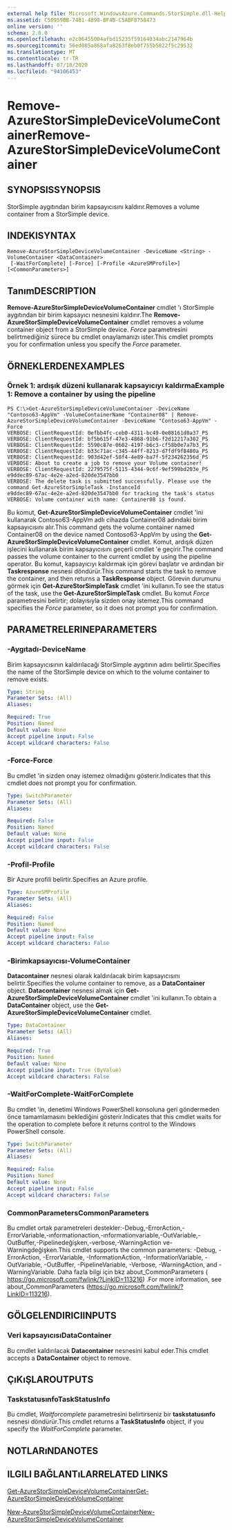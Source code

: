 ```yaml
---
external help file: Microsoft.WindowsAzure.Commands.StorSimple.dll-Help.xml
ms.assetid: C50959BB-7481-4898-BF4B-C5ABF8758473
online version: ''
schema: 2.0.0
ms.openlocfilehash: e2c06455004afbd15235f59164034abc2147964b
ms.sourcegitcommit: 56ed085a868afa8263f8eb0f755b5822f5c29532
ms.translationtype: MT
ms.contentlocale: tr-TR
ms.lasthandoff: 07/18/2020
ms.locfileid: "94106453"
---
```

# <span data-ttu-id="bd18b-101">Remove-AzureStorSimpleDeviceVolumeContainer</span><span class="sxs-lookup"><span data-stu-id="bd18b-101">Remove-AzureStorSimpleDeviceVolumeContainer</span></span>

## <span data-ttu-id="bd18b-102">SYNOPSIS</span><span class="sxs-lookup"><span data-stu-id="bd18b-102">SYNOPSIS</span></span>
<span data-ttu-id="bd18b-103">StorSimple aygıtından birim kapsayıcısını kaldırır.</span><span class="sxs-lookup"><span data-stu-id="bd18b-103">Removes a volume container from a StorSimple device.</span></span>

## <span data-ttu-id="bd18b-104">INDEKI</span><span class="sxs-lookup"><span data-stu-id="bd18b-104">SYNTAX</span></span>

```
Remove-AzureStorSimpleDeviceVolumeContainer -DeviceName <String> -VolumeContainer <DataContainer>
 [-WaitForComplete] [-Force] [-Profile <AzureSMProfile>] [<CommonParameters>]
```

## <span data-ttu-id="bd18b-105">Tanım</span><span class="sxs-lookup"><span data-stu-id="bd18b-105">DESCRIPTION</span></span>
<span data-ttu-id="bd18b-106">**Remove-AzureStorSimpleDeviceVolumeContainer** cmdlet 'ı StorSimple aygıtından bir birim kapsayıcı nesnesini kaldırır.</span><span class="sxs-lookup"><span data-stu-id="bd18b-106">The **Remove-AzureStorSimpleDeviceVolumeContainer** cmdlet removes a volume container object from a StorSimple device.</span></span>
<span data-ttu-id="bd18b-107">*Force* parametresini belirtmediğiniz sürece bu cmdlet onaylamanızı ister.</span><span class="sxs-lookup"><span data-stu-id="bd18b-107">This cmdlet prompts you for confirmation unless you specify the *Force* parameter.</span></span>

## <span data-ttu-id="bd18b-108">ÖRNEKLERDEN</span><span class="sxs-lookup"><span data-stu-id="bd18b-108">EXAMPLES</span></span>

### <span data-ttu-id="bd18b-109">Örnek 1: ardışık düzeni kullanarak kapsayıcıyı kaldırma</span><span class="sxs-lookup"><span data-stu-id="bd18b-109">Example 1: Remove a container by using the pipeline</span></span>
```
PS C:\>Get-AzureStorSimpleDeviceVolumeContainer -DeviceName "Contoso63-AppVm" -VolumeContainerName "Container08" | Remove-AzureStorSimpleDeviceVolumeContainer -DeviceName "Contoso63-AppVm" -Force
VERBOSE: ClientRequestId: 0efbb4fc-ceb0-4311-bc49-0e08161d0a37_PS
VERBOSE: ClientRequestId: bf5b615f-47e3-4868-91b6-f2d12217a302_PS
VERBOSE: ClientRequestId: 5590c87e-0602-4197-b6c3-cf58b0e7a7b3_PS
VERBOSE: ClientRequestId: b33c71ac-c345-44ff-8213-d7fdf9f8480a_PS
VERBOSE: ClientRequestId: 903d42ef-58f4-4e89-ba7f-5f234262356d_PS
VERBOSE: About to create a job to remove your Volume container! 
VERBOSE: ClientRequestId: 2279575f-5115-4344-9c6f-9ef599bd203e_PS
e9ddec89-67ac-4e2e-a2ed-820de3547bb0
VERBOSE: The delete task is submitted successfully. Please use the command Get-AzureStorSimpleTask -InstanceId
e9ddec89-67ac-4e2e-a2ed-820de3547bb0 for tracking the task's status
VERBOSE: Volume container with name: Container08 is found.
```

<span data-ttu-id="bd18b-110">Bu komut, **Get-AzureStorSimpleDeviceVolumeContainer** cmdlet 'ini kullanarak Contoso63-AppVm adlı cihazda Container08 adındaki birim kapsayıcısını alır.</span><span class="sxs-lookup"><span data-stu-id="bd18b-110">This command gets the volume container named Container08 on the device named Contoso63-AppVm by using the **Get-AzureStorSimpleDeviceVolumeContainer** cmdlet.</span></span>
<span data-ttu-id="bd18b-111">Komut, ardışık düzen işlecini kullanarak birim kapsayıcısını geçerli cmdlet 'e geçirir.</span><span class="sxs-lookup"><span data-stu-id="bd18b-111">The command passes the volume container to the current cmdlet by using the pipeline operator.</span></span>
<span data-ttu-id="bd18b-112">Bu komut, kapsayıcıyı kaldırmak için görevi başlatır ve ardından bir **Taskresponse** nesnesi döndürür.</span><span class="sxs-lookup"><span data-stu-id="bd18b-112">This command starts the task to remove the container, and then returns a **TaskResponse** object.</span></span>
<span data-ttu-id="bd18b-113">Görevin durumunu görmek için **Get-AzureStorSimpleTask** cmdlet 'ini kullanın.</span><span class="sxs-lookup"><span data-stu-id="bd18b-113">To see the status of the task, use the **Get-AzureStorSimpleTask** cmdlet.</span></span>
<span data-ttu-id="bd18b-114">Bu komut *Force* parametresini belirtir; dolayısıyla sizden onay istemez.</span><span class="sxs-lookup"><span data-stu-id="bd18b-114">This command specifies the *Force* parameter, so it does not prompt you for confirmation.</span></span>

## <span data-ttu-id="bd18b-115">PARAMETRELERINE</span><span class="sxs-lookup"><span data-stu-id="bd18b-115">PARAMETERS</span></span>

### <span data-ttu-id="bd18b-116">-Aygıtadı</span><span class="sxs-lookup"><span data-stu-id="bd18b-116">-DeviceName</span></span>
<span data-ttu-id="bd18b-117">Birim kapsayıcısının kaldırılacağı StorSimple aygıtının adını belirtir.</span><span class="sxs-lookup"><span data-stu-id="bd18b-117">Specifies the name of the StorSimple device on which to the volume container to remove exists.</span></span>

```yaml
Type: String
Parameter Sets: (All)
Aliases: 

Required: True
Position: Named
Default value: None
Accept pipeline input: False
Accept wildcard characters: False
```

### <span data-ttu-id="bd18b-118">-Force</span><span class="sxs-lookup"><span data-stu-id="bd18b-118">-Force</span></span>
<span data-ttu-id="bd18b-119">Bu cmdlet 'in sizden onay istemez olmadığını gösterir.</span><span class="sxs-lookup"><span data-stu-id="bd18b-119">Indicates that this cmdlet does not prompt you for confirmation.</span></span>

```yaml
Type: SwitchParameter
Parameter Sets: (All)
Aliases: 

Required: False
Position: Named
Default value: None
Accept pipeline input: False
Accept wildcard characters: False
```

### <span data-ttu-id="bd18b-120">-Profil</span><span class="sxs-lookup"><span data-stu-id="bd18b-120">-Profile</span></span>
<span data-ttu-id="bd18b-121">Bir Azure profili belirtir.</span><span class="sxs-lookup"><span data-stu-id="bd18b-121">Specifies an Azure profile.</span></span>

```yaml
Type: AzureSMProfile
Parameter Sets: (All)
Aliases: 

Required: False
Position: Named
Default value: None
Accept pipeline input: False
Accept wildcard characters: False
```

### <span data-ttu-id="bd18b-122">-Birimkapsayıcısı</span><span class="sxs-lookup"><span data-stu-id="bd18b-122">-VolumeContainer</span></span>
<span data-ttu-id="bd18b-123">**Datacontainer** nesnesi olarak kaldırılacak birim kapsayıcısını belirtir.</span><span class="sxs-lookup"><span data-stu-id="bd18b-123">Specifies the volume container to remove, as a **DataContainer** object.</span></span>
<span data-ttu-id="bd18b-124">**Datacontainer** nesnesi almak için **Get-AzureStorSimpleDeviceVolumeContainer** cmdlet 'ini kullanın.</span><span class="sxs-lookup"><span data-stu-id="bd18b-124">To obtain a **DataContainer** object, use the **Get-AzureStorSimpleDeviceVolumeContainer** cmdlet.</span></span>

```yaml
Type: DataContainer
Parameter Sets: (All)
Aliases: 

Required: True
Position: Named
Default value: None
Accept pipeline input: True (ByValue)
Accept wildcard characters: False
```

### <span data-ttu-id="bd18b-125">-WaitForComplete</span><span class="sxs-lookup"><span data-stu-id="bd18b-125">-WaitForComplete</span></span>
<span data-ttu-id="bd18b-126">Bu cmdlet 'in, denetimi Windows PowerShell konsoluna geri göndermeden önce tamamlamasını beklediğini gösterir.</span><span class="sxs-lookup"><span data-stu-id="bd18b-126">Indicates that this cmdlet waits for the operation to complete before it returns control to the Windows PowerShell console.</span></span>

```yaml
Type: SwitchParameter
Parameter Sets: (All)
Aliases: 

Required: False
Position: Named
Default value: None
Accept pipeline input: False
Accept wildcard characters: False
```

### <span data-ttu-id="bd18b-127">CommonParameters</span><span class="sxs-lookup"><span data-stu-id="bd18b-127">CommonParameters</span></span>
<span data-ttu-id="bd18b-128">Bu cmdlet ortak parametreleri destekler:-Debug,-ErrorAction,-ErrorVariable,-ınformationaction,-ınformationvariable,-OutVariable,-OutBuffer,-Pipelinedeğişken,-verbose,-WarningAction ve-Warningdeğişken.</span><span class="sxs-lookup"><span data-stu-id="bd18b-128">This cmdlet supports the common parameters: -Debug, -ErrorAction, -ErrorVariable, -InformationAction, -InformationVariable, -OutVariable, -OutBuffer, -PipelineVariable, -Verbose, -WarningAction, and -WarningVariable.</span></span> <span data-ttu-id="bd18b-129">Daha fazla bilgi için bkz about_CommonParameters ( https://go.microsoft.com/fwlink/?LinkID=113216) .</span><span class="sxs-lookup"><span data-stu-id="bd18b-129">For more information, see about_CommonParameters (https://go.microsoft.com/fwlink/?LinkID=113216).</span></span>

## <span data-ttu-id="bd18b-130">GÖLGELENDIRICI</span><span class="sxs-lookup"><span data-stu-id="bd18b-130">INPUTS</span></span>

### <span data-ttu-id="bd18b-131">Veri kapsayıcısı</span><span class="sxs-lookup"><span data-stu-id="bd18b-131">DataContainer</span></span>
<span data-ttu-id="bd18b-132">Bu cmdlet kaldırılacak **Datacontainer** nesnesini kabul eder.</span><span class="sxs-lookup"><span data-stu-id="bd18b-132">This cmdlet accepts a **DataContainer** object to remove.</span></span>

## <span data-ttu-id="bd18b-133">ÇıKıŞLAR</span><span class="sxs-lookup"><span data-stu-id="bd18b-133">OUTPUTS</span></span>

### <span data-ttu-id="bd18b-134">Taskstatusınfo</span><span class="sxs-lookup"><span data-stu-id="bd18b-134">TaskStatusInfo</span></span>
<span data-ttu-id="bd18b-135">Bu cmdlet, *Waitforcomplete* parametresini belirtirseniz bir **taskstatusınfo** nesnesi döndürür.</span><span class="sxs-lookup"><span data-stu-id="bd18b-135">This cmdlet returns a **TaskStatusInfo** object, if you specify the *WaitForComplete* parameter.</span></span>

## <span data-ttu-id="bd18b-136">NOTLARıNDA</span><span class="sxs-lookup"><span data-stu-id="bd18b-136">NOTES</span></span>

## <span data-ttu-id="bd18b-137">ILGILI BAĞLANTıLAR</span><span class="sxs-lookup"><span data-stu-id="bd18b-137">RELATED LINKS</span></span>

[<span data-ttu-id="bd18b-138">Get-AzureStorSimpleDeviceVolumeContainer</span><span class="sxs-lookup"><span data-stu-id="bd18b-138">Get-AzureStorSimpleDeviceVolumeContainer</span></span>](./Get-AzureStorSimpleDeviceVolumeContainer.md)

[<span data-ttu-id="bd18b-139">New-AzureStorSimpleDeviceVolumeContainer</span><span class="sxs-lookup"><span data-stu-id="bd18b-139">New-AzureStorSimpleDeviceVolumeContainer</span></span>](./New-AzureStorSimpleDeviceVolumeContainer.md)


